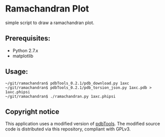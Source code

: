 # Ramachandran Plot

simple script to draw a ramachandran plot.

## Prerequisites:

* Python 2.7.x
* matplotlib

## Usage:

    ~/git/ramachandran$ pdbTools_0.2.1/pdb_download.py 1axc
    ~/git/ramachandran$ pdbTools_0.2.1/pdb_torsion_json.py 1axc.pdb > 1axc.phipsi
    ~/git/ramachandran$ ./ramachandran.py 1axc.phipsi

## Copyright notice

This application uses a modified version of [pdbTools](https://code.google.com/p/pdb-tools/). The modified source code is distributed via this repository, compliant with GPLv3.
